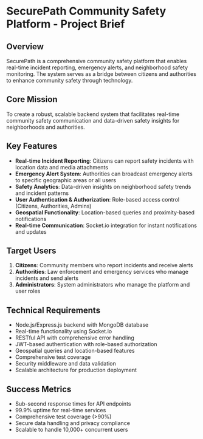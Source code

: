 # SecurePath Community Safety Platform - Project Brief

## Overview
SecurePath is a comprehensive community safety platform that enables real-time incident reporting, emergency alerts, and neighborhood safety monitoring. The system serves as a bridge between citizens and authorities to enhance community safety through technology.

## Core Mission
To create a robust, scalable backend system that facilitates real-time community safety communication and data-driven safety insights for neighborhoods and authorities.

## Key Features
- **Real-time Incident Reporting**: Citizens can report safety incidents with location data and media attachments
- **Emergency Alert System**: Authorities can broadcast emergency alerts to specific geographic areas or all users
- **Safety Analytics**: Data-driven insights on neighborhood safety trends and incident patterns
- **User Authentication & Authorization**: Role-based access control (Citizens, Authorities, Admins)
- **Geospatial Functionality**: Location-based queries and proximity-based notifications
- **Real-time Communication**: Socket.io integration for instant notifications and updates

## Target Users
1. **Citizens**: Community members who report incidents and receive alerts
2. **Authorities**: Law enforcement and emergency services who manage incidents and send alerts
3. **Administrators**: System administrators who manage the platform and user roles

## Technical Requirements
- Node.js/Express.js backend with MongoDB database
- Real-time functionality using Socket.io
- RESTful API with comprehensive error handling
- JWT-based authentication with role-based authorization
- Geospatial queries and location-based features
- Comprehensive test coverage
- Security middleware and data validation
- Scalable architecture for production deployment

## Success Metrics
- Sub-second response times for API endpoints
- 99.9% uptime for real-time services
- Comprehensive test coverage (>90%)
- Secure data handling and privacy compliance
- Scalable to handle 10,000+ concurrent users
